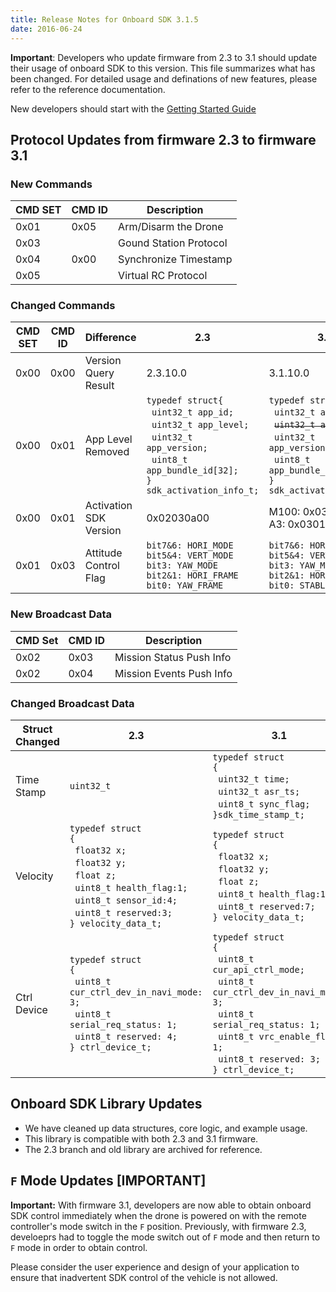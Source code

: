```yaml
---
title: Release Notes for Onboard SDK 3.1.5
date: 2016-06-24
---
```


**Important**: Developers who update firmware from 2.3 to 3.1 should update their usage of onboard SDK to this version. This file summarizes what has been changed. For detailed usage and definations of new features, please refer to the reference documentation.

New developers should start with the [Getting Started Guide](../quick-start/index.html)

## Protocol Updates from firmware 2.3 to firmware 3.1

### New Commands

|CMD SET|CMD ID|Description|
|-------|------|-----------|
|0x01|0x05|Arm/Disarm the Drone|
|0x03||Gound Station Protocol|
|0x04|0x00|Synchronize Timestamp|
|0x05||Virtual RC Protocol|

### Changed Commands

|CMD SET|CMD ID|Difference|2.3|3.1|
|-------|------|---|---|---|
|0x00|0x00|Version Query Result|2.3.10.0|3.1.10.0|
|0x00|0x01|App Level Removed|`typedef struct{ `<br>&nbsp;&nbsp;`uint32_t app_id;`<br>&nbsp;&nbsp;`uint32_t app_level;`<br>&nbsp;&nbsp;`uint32_t app_version;`<br>&nbsp;&nbsp;`uint8_t app_bundle_id[32];`<br>`} sdk_activation_info_t;`|`typedef struct{ `<br>&nbsp;&nbsp;`uint32_t app_id;`<br>&nbsp;&nbsp;~~`uint32_t app_level;`~~<br>&nbsp;&nbsp;`uint32_t app_version;`<br>&nbsp;&nbsp;`uint8_t app_bundle_id[32];`<br>`} sdk_activation_info_t;`|
|0x00|0x01|Activation SDK Version|0x02030a00|M100: 0x03010a00 <br>A3: 0x03016400|
|0x01|0x03|Attitude Control Flag|`bit7&6: HORI_MODE`<br>`bit5&4: VERT_MODE`<br>`bit3: YAW_MODE`<br>`bit2&1: HORI_FRAME`<br>`bit0: YAW_FRAME`|`bit7&6: HORI_MODE`<br>`bit5&4: VERT_MODE`<br>`bit3: YAW_MODE`<br>`bit2&1: HORI_FRAME`<br>`bit0: STABLE_FLAG`|

### New Broadcast Data

|CMD Set|CMD ID|Description|
|-------|------|-----------|
|0x02|0x03|Mission Status Push Info|
|0x02|0x04|Mission Events Push Info|

### Changed Broadcast Data

|Struct Changed|2.3|3.1|
|--------------|---|---|
|Time Stamp|`uint32_t`|`typedef struct`<br>`{`<br>&nbsp;&nbsp;`uint32_t time;`<br>&nbsp;&nbsp;`uint32_t asr_ts;`<br>&nbsp;&nbsp;`uint8_t sync_flag;`<br>`}sdk_time_stamp_t;`|
|Velocity|`typedef struct`<br>`{`<br>&nbsp;&nbsp;`float32 x;`<br>&nbsp;&nbsp;`float32 y;`<br>&nbsp;&nbsp;`float z;`<br>&nbsp;&nbsp;`uint8_t health_flag:1;`<br>&nbsp;&nbsp;`uint8_t sensor_id:4;`<br>&nbsp;&nbsp;`uint8_t reserved:3;`<br>`} velocity_data_t;`|`typedef struct`<br>`{`<br>&nbsp;&nbsp;`float32 x;`<br>&nbsp;&nbsp;`float32 y;`<br>&nbsp;&nbsp;`float z;`<br>&nbsp;&nbsp;`uint8_t health_flag:1;`<br>&nbsp;&nbsp;`uint8_t reserved:7;`<br>`} velocity_data_t;`|
|Ctrl Device|`typedef struct`<br>`{`<br>&nbsp;&nbsp;`uint8_t cur_ctrl_dev_in_navi_mode: 3;`<br>&nbsp;&nbsp;`uint8_t serial_req_status: 1;`<br>&nbsp;&nbsp;`uint8_t reserved: 4;`<br>`} ctrl_device_t;`|`typedef struct`<br>`{`<br>&nbsp;&nbsp;`uint8_t cur_api_ctrl_mode;`<br>&nbsp;&nbsp;`uint8_t cur_ctrl_dev_in_navi_mode: 3;`<br>&nbsp;&nbsp;`uint8_t serial_req_status: 1;`<br>&nbsp;&nbsp;`uint8_t vrc_enable_flag: 1;`<br>&nbsp;&nbsp;`uint8_t reserved: 3;`<br>`} ctrl_device_t;`|

## Onboard SDK Library Updates

- We have cleaned up data structures, core logic, and example usage.
- This library is compatible with both 2.3 and 3.1 firmware.
- The 2.3 branch and old library are archived for reference.

## `F` Mode Updates [IMPORTANT]

**Important:** With firmware 3.1, developers are now able to obtain onboard SDK control immediately when the drone is powered on with the remote controller's mode switch in the `F` position.  Previously, with firmware 2.3, develoeprs had to toggle the mode switch out of `F` mode and then return to `F` mode in order to obtain control.

Please consider the user experience and design of your application to ensure that inadvertent SDK control of the vehicle is not allowed.
